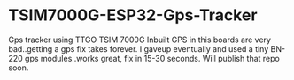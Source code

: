 # TSIM7000G-ESP32-Gps-Tracker
Gps tracker using TTGO TSIM 7000G
Inbuilt GPS in this boards are very bad..getting a gps fix takes forever. I gaveup eventually and used a tiny BN-220 gps modules..works great, fix in 15-30 seconds. Will publish that repo soon.
